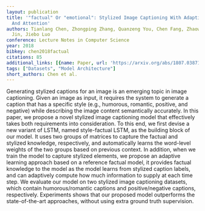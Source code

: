 ```yaml
---
layout: publication
title: '"factual" Or "emotional": Stylized Image Captioning With Adaptive Learning
  And Attention'
authors: Tianlang Chen, Zhongping Zhang, Quanzeng You, Chen Fang, Zhaowen Wang, Hailin
  Jin, Jiebo Luo
conference: Lecture Notes in Computer Science
year: 2018
bibkey: chen2018factual
citations: 85
additional_links: [{name: Paper, url: 'https://arxiv.org/abs/1807.03871'}]
tags: ["Datasets", "Model Architecture"]
short_authors: Chen et al.
---
```

Generating stylized captions for an image is an emerging topic in image
captioning. Given an image as input, it requires the system to generate a
caption that has a specific style (e.g., humorous, romantic, positive, and
negative) while describing the image content semantically accurately. In this
paper, we propose a novel stylized image captioning model that effectively
takes both requirements into consideration. To this end, we first devise a new
variant of LSTM, named style-factual LSTM, as the building block of our model.
It uses two groups of matrices to capture the factual and stylized knowledge,
respectively, and automatically learns the word-level weights of the two groups
based on previous context. In addition, when we train the model to capture
stylized elements, we propose an adaptive learning approach based on a
reference factual model, it provides factual knowledge to the model as the
model learns from stylized caption labels, and can adaptively compute how much
information to supply at each time step. We evaluate our model on two stylized
image captioning datasets, which contain humorous/romantic captions and
positive/negative captions, respectively. Experiments shows that our proposed
model outperforms the state-of-the-art approaches, without using extra ground
truth supervision.